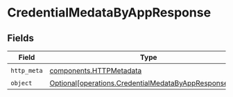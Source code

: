 # CredentialMedataByAppResponse


## Fields

| Field                                                                                                                  | Type                                                                                                                   | Required                                                                                                               | Description                                                                                                            |
| ---------------------------------------------------------------------------------------------------------------------- | ---------------------------------------------------------------------------------------------------------------------- | ---------------------------------------------------------------------------------------------------------------------- | ---------------------------------------------------------------------------------------------------------------------- |
| `http_meta`                                                                                                            | [components.HTTPMetadata](../../models/components/httpmetadata.md)                                                     | :heavy_check_mark:                                                                                                     | N/A                                                                                                                    |
| `object`                                                                                                               | [Optional[operations.CredentialMedataByAppResponseBody]](../../models/operations/credentialmedatabyappresponsebody.md) | :heavy_minus_sign:                                                                                                     | 200                                                                                                                    |